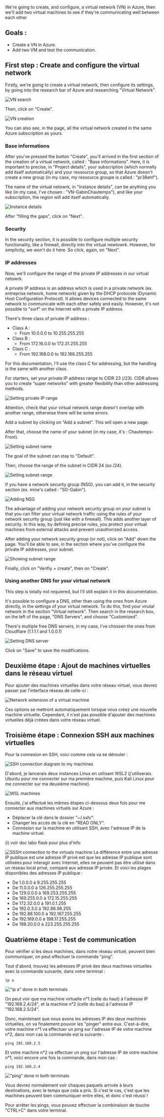 We're going to create, and configure, a virtual network (VN) in Azure, then we'll add two virtual machines to see if they're communicating well between each other

## Goals :
- Create a VN in Azure.
- Add two VM and test the communication.

## First step : Create and configure the virtual network
Firstly, we're going to create a virtual network, then configure its settings, by going into the research bar of Azure and researching "Virtual Network". 

![VN search](img/vn_search.png)

Then, click on "Create".

![VN creation](img/vn_create.png)

You can also see, in the page, all the virtual network created in the same Azure subscription as yours.

### Base informations
[//]: <> (Check the multiple names, they're basic translation of what was written in Azure.)
After you've pressed the button "Create", you'll arrived in the first section of the creation of a virtual network, called : "Base informations".
Here, it is important to precise, in "Project details", your subscription (which normally add itself automatically) and your ressource group, so that Azure doesn't create a new group (in my case, my ressource groupe is called : "pr38ehf").

The name of the virtual netowrk, in "Instance details", can be anything you like (in my case, I've chosen : "VN-GabinChautemps"), and like your subscription, the region will add itself automatically.

![Instance details](img/vn_details.png)

[//]: <> (Reworte the first half omg :/)
After "filling the gaps", click on "Next".

### Security
In the security section, it is possible to configure multiple security functionality, like a firewall, directly into the virtual newtowrk. However, for simplicity, we won't do it here. So click, again, on "Next".

### IP addresses
Now, we'll configure the range of the private IP addresses in our virtual netowrk.

A private IP address is an address which is used in a private network (ex. entreprise network, home network) given by the DHCP protocole (Dynamic Host Configuration Protocol). It allows devices connected to the same network to communicate with each other safely and easily. However, it's not possible to "surf" on the Internet with a private IP address.

There's three class of private IP address :
- Class A :
	- From 10.0.0.0 to 10.255.255.255
- Class B :
	- From 172.16.0.0 to 172.31.255.255
- Class C :
	- From 192.168.0.0 to 192.168.255.255

For this documentation, I'll use the class C for addressing, but the handling is the same with another class.

For starters, set your private IP address range to CIDR 23 (/23). CIDR allows you to create “super networks” with greater flexibility than other addressing methods.

![Setting private IP range](img/ip_config.png)

Attention, check that your virtual network range doesn't overlap with another range, otherwise there will be some errors.

Add a subnet by clicking on "Add a subnet". This will open a new page.

After that, choose the name of your subnet (in my case, it's : Chautemps-Front).

![Setting subnet name](img/subnet_name.png)

The goal of the subnet can stay to "Default".

Then, choose the range of the subnet in CIDR 24 (so /24).

![Setting subnet range](img/subnet_range.png)

If you have a network security group (NSG), you can add it, in the security section (ex. mine's called : "SG-Gabin").

![Adding NSG](img/nsg_added.png)

The advantage of adding your network security group on your subnet is that you can filter your virtual network traffic using the rules of your network security group (just like with a firewall). This adds another layer of security. In this way, by defining precise rules, you protect your virtual machines from external attacks and prevent unauthorized access.

After adding your network security group (or not), click on "Add" down the page. You'll be able to see, in the section where you've configure the private IP addresses, your subnet.

![Showing subnet range](img/show_range.png)

Finally, click on "Verifiy + create", then on "Create".

### Using another DNS for your virtual network
This step is totally not requiered, but I'll still explain it in this documentation.

It's possible to configure a DNS, other than using the ones from Azure directly, in the settings of your virtual network. To do this, find your virutal network in the section "Virtual network". Then search in the research box, on the left of the page, "DNS Servers", and choose "Customized".

There's multiple free DNS servers, in my case, I've chossen the ones from Cloudflare (1.1.1.1 and 1.0.0.1)

![Setting DNS server](img/dns.png)

Click on "Save" to save the modifications.

## Deuxième étape : Ajout de machines virtuelles dans le réseau virtuel
Pour ajouter des machines virtuelles dans votre réseau virtuel, vous devrez passer par l'interface réseau de celle-ci :

![Network extension of a virtual machine](img/ext_network.png)

Ces options se mettront automatiquement lorsque vous créez une nouvelle machine virtuelle. Cependant, il n'est pas possible d'ajouter des machines virtuelles déjà créées dans votre réseau virtuel.

## Troisième étape : Connexion SSH aux machines virtuelles
Pour la connexion en SSH, voici comme cela va se dérouler :

![SSH connection diagram to my machines](img/schéma_projet_réseau_virtuel(1).jpg)

D'abord, je lancerais deux instances Linux en utilisant WSL2 (j'utiliserais Ubuntu pour me connecter sur ma première machine, puis Kali Linux pour me connecter sur ma deuxième machine).

![WSL machines](img/wsl_machines.png)

Ensuite, j'ai effectué les mêmes étapes ci-dessous deux fois pour me connecter aux machines virtuels sur Azure :
- Déplacer la clé dans le dossier "~/.ssh/".
- Changer les accès de la clé en "READ ONLY".
- Connexion sur la machine en utilisant SSH, avec l'adresse IP de la machine virtuel.

[//]: <> (A ajouter le lien vers l'autre doc)
(i) voir doc labo flask pour plus d'info

![SSSH connection to the virtuals machine](img/steps_to_ssh.png)
La différence entre une adresse IP publique est une adresse IP privé est que les adresse IP publique sont utilisées pour interagir avec Internet, elles ne peuvent pas être utilisé dans un réseau local privé, comparé aux adresse IP privée. Et voici les plages disponibles des adresses IP publique :
- De 1.0.0.0 à 9.255.255.255
- De 11.0.0.0 à 126.255.255.255
- De 129.0.0.0 à 169.253.255.255
- De 169.255.0.0 à 172.15.255.255
- De 172.32.0.0 à 191.0.1.255
- De 192.0.3.0 à 192.88.98.255
- De 192.88.100.0 à 192.167.255.255
- De 192.169.0.0 à 198.17.255.255
- De 198.20.0.0 à 223.255.255.255

## Quatrième étape : Test de communication
Pour vérifier si les deux machines, dans notre réseau virtuel, peuvent bien communiquer, on peut effectuer la commande "ping".

Tout d'abord, trouvez les adresses IP privé des deux machines virtuelles avec la commande suivante, dans votre terminal :

```
ip a
```

[//]: <> (Check here if I need to blurred something here, I don't want people doxing me :p)
[//]: <> (Don't think there's a lot of infos, but just to be sure.)
!["ip a" done in both terminals](img/command_ip_a.png)

On peut voir que ma machine virtuelle n°1 (celle du haut) à l'adresse IP "192.168.2.4/24", et la machine n°2 (celle du bas) à l'adresse IP "192.168.2.5/24".

Donc, maintenant que nous avons les adresses IP des deux machines virtuelles, on va finalement pouvoir les "pinger" entre eux. C'est-à-dire, votre machine n°1 va effectuer un ping sur l'adresse IP de votre machine n°2, dans mon cas la commande est la suivante :

```
ping 192.168.2.5
```

Et votre machine n°2 va effectuer un ping sur l'adresse IP de votre machine n°1, voici encore une fois la commande, dans mon cas :

```
ping 192.168.2.4
```

!["ping" done in both terminals](img/pung.png)

Vous devrez normalement voir chaques paquets arrivée à leurs destinations, avec le temps que cela a pris. Si c'est le cas, c'est que les machines peuvent bien communiquer entre elles, et donc c'est réussi !

Pour arrêter les pings, vous pouvez effectuer la combinaison de touche "CTRL+C" dans votre terminal.
